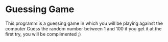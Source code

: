 # Guessing Game
This programm is a guessing game in which you will be playing against the computer
Guess the random number between 1 and 100
if you get it at the first try, you will be complimented ;)

